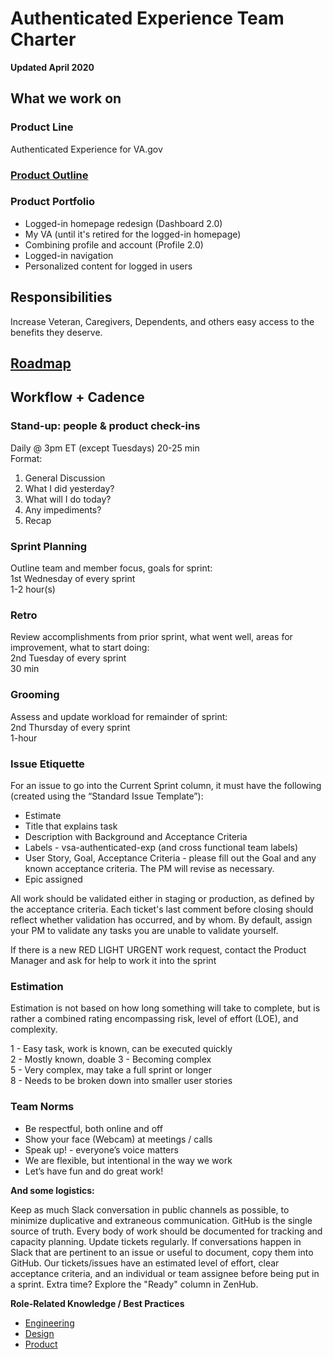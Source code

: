 # Authenticated Experience Team Charter

**Updated April 2020**

## What we work on

### Product Line

Authenticated Experience for VA.gov

### [Product Outline](https://github.com/department-of-veterans-affairs/va.gov-team/blob/master/teams/vsa/teams/authenticated-experience/product-outline.md#north-star-objectives)

### Product Portfolio

* Logged-in homepage redesign (Dashboard 2.0)
*	My VA (until it's retired for the logged-in homepage)
* Combining profile and account (Profile 2.0)
* Logged-in navigation
* Personalized content for logged in users

## Responsibilities
Increase Veteran, Caregivers, Dependents, and others easy access to the benefits they deserve.

## [Roadmap](https://github.com/department-of-veterans-affairs/va.gov-team/blob/master/teams/vsa/teams/authenticated-experience/roadmap.md)

## Workflow + Cadence

### Stand-up: people & product check-ins
Daily @ 3pm ET (except Tuesdays) 
20-25 min  
Format:  
1. General Discussion
2. What I did yesterday? 
3. What will I do today? 
4. Any impediments?
5. Recap

### Sprint Planning
Outline team and member focus, goals for sprint:  
1st Wednesday of every sprint  
1-2 hour(s) 

### Retro
Review accomplishments from prior sprint, what went well, areas for improvement, what to start doing:   
2nd Tuesday of every sprint   
30 min

### Grooming
Assess and update workload for remainder of sprint:  
2nd Thursday of every sprint   
1-hour 

### Issue Etiquette
For an issue to go into the Current Sprint column, it must have the following (created using the “Standard Issue Template”):
  * Estimate
  * Title that explains task
  * Description with Background and Acceptance Criteria
  * Labels - vsa-authenticated-exp (and cross functional team labels)
  * User Story, Goal, Acceptance Criteria - please fill out the Goal and any known acceptance criteria. The PM will revise as necessary.
  * Epic assigned
  
All work should be validated either in staging or production, as defined by the acceptance criteria. Each ticket's last comment before closing should reflect whether validation has occurred, and by whom. By default, assign your PM to validate any tasks you are unable to validate yourself.

If there is a new RED LIGHT URGENT work request, contact the Product Manager and ask for help to work it into the sprint

### Estimation
Estimation is not based on how long something will take to complete, but is rather a combined rating encompassing risk, level of effort (LOE), and complexity.

 1 - Easy task, work is known, can be executed quickly   
 2 - Mostly known, doable
 3 - Becoming complex   
 5 - Very complex, may take a full sprint or longer    
 8 - Needs to be broken down into smaller user stories      

### Team Norms

  * Be respectful, both online and off
  * Show your face (Webcam) at meetings / calls
  * Speak up! - everyone’s voice matters
  * We are flexible, but intentional in the way we work
  * Let’s have fun and do great work!

**And some logistics:**

Keep as much Slack conversation in public channels as possible, to minimize duplicative and extraneous communication.
GitHub is the single source of truth. Every body of work should be documented for tracking and capacity planning.
Update tickets regularly. If conversations happen in Slack that are pertinent to an issue or useful to document, copy them into GitHub.
Our tickets/issues have an estimated level of effort, clear acceptance criteria, and an individual or team assignee before being put in a sprint.
Extra time? Explore the "Ready" column in ZenHub.

**Role-Related Knowledge / Best Practices**

- [Engineering](https://github.com/department-of-veterans-affairs/va.gov-team/tree/master/platform/engineering)
- [Design](https://github.com/department-of-veterans-affairs/va.gov-team/tree/master/platform/design)
- [Product](https://github.com/department-of-veterans-affairs/va.gov-team/tree/master/platform/product-management)
